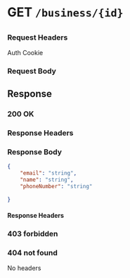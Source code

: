 # GET `/business/{id}`

## 

### Request Headers

Auth Cookie

### Request Body

## Response

### 200 OK

### Response Headers

### Response Body

```json
{
    "email": "string",
    "name": "string",
    "phoneNumber": "string"
    
}
```

#### Response Headers

### 403 forbidden
### 404 not found

No headers
